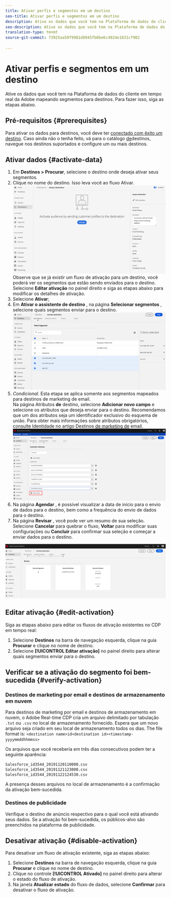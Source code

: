 ```yaml
---
title: Ativar perfis e segmentos em um destino
seo-title: Ativar perfis e segmentos em um destino
description: Ative os dados que você tem na Plataforma de dados do cliente em tempo real da Adobe mapeando segmentos para destinos. Para fazer isso, siga as etapas abaixo.
seo-description: Ative os dados que você tem na Plataforma de dados do cliente em tempo real da Adobe mapeando segmentos para destinos. Para fazer isso, siga as etapas abaixo.
translation-type: tm+mt
source-git-commit: 73925aa59f9981d8945fb0be6c4924e1831cf902

---
```



# Ativar perfis e segmentos em um destino

Ative os dados que você tem na Plataforma de dados do cliente em tempo real da Adobe mapeando segmentos para destinos. Para fazer isso, siga as etapas abaixo.

## Pré-requisitos {#prerequisites}

Para ativar os dados para destinos, você deve ter [conectado com êxito um destino](/help/rtcdp/destinations/assets/connect-destination.png). Caso ainda não o tenha feito, vá para o catálogo [de](/help/rtcdp/destinations/destinations-catalog.md)destinos, navegue nos destinos suportados e configure um ou mais destinos.

## Ativar dados {#activate-data}

1. Em **Destinos > Procurar**, selecione o destino onde deseja ativar seus segmentos.
2. Clique no nome do destino. Isso leva você ao fluxo Ativar.
   ![ativar-fluxo](/help/rtcdp/destinations/assets/activate-flow.png)Observe que se já existir um fluxo de ativação para um destino, você poderá ver os segmentos que estão sendo enviados para o destino. Selecione **Editar ativação** no painel direito e siga as etapas abaixo para modificar os detalhes de ativação.
3. Selecione **Ativar**;
4. Em **Ativar o assistente de destino** , na página **Selecionar segmentos** , selecione quais segmentos enviar para o destino.
   ![segmentos para destino](/help/rtcdp/destinations/assets/select-segments.png)
5. *Condicional*. Esta etapa se aplica somente aos segmentos mapeados para destinos de marketing de email. <br> Na página Atributos **de** destino, selecione **Adicionar novo campo** e selecione os atributos que deseja enviar para o destino.
Recomendamos que um dos atributos seja um identificador [](/help/rtcdp/destinations/email-marketing-destinations.md#identity) exclusivo do esquema de união. Para obter mais informações sobre atributos obrigatórios, consulte Identidade no artigo Destinos [de marketing de](/help/rtcdp/destinations/email-marketing-destinations.md#identity) email.
   ![atributos de destino](/help/rtcdp/destinations/assets/destination-attributes.png)
6. Na página **Agendar** , é possível visualizar a data de início para o envio de dados para o destino, bem como a frequência do envio de dados para o destino.
7. Na página **Revisar** , você pode ver um resumo de sua seleção. Selecione **Cancelar** para quebrar o fluxo, **Voltar** para modificar suas configurações ou **Concluir** para confirmar sua seleção e começar a enviar dados para o destino.

![confirmação de seleção](/help/rtcdp/destinations/assets/confirm-selection.png)

## Editar ativação {#edit-activation}

Siga as etapas abaixo para editar os fluxos de ativação existentes no CDP em tempo real:

1. Selecione **Destinos** na barra de navegação esquerda, clique na guia **Procurar** e clique no nome de destino.
2. Selecione **[!UICONTROL Editar ativação]** no painel direito para alterar quais segmentos enviar para o destino.

## Verificar se a ativação do segmento foi bem-sucedida {#verify-activation}

### Destinos de marketing por email e destinos de armazenamento em nuvem

Para destinos de marketing por email e destinos de armazenamento em nuvem, o Adobe Real-time CDP cria um arquivo delimitado por tabulação `.txt` ou `.csv` no local de armazenamento fornecido. Espera que um novo arquivo seja criado em seu local de armazenamento todos os dias. The file format is:
`<destination name>id<destination id><timestamp-yyyymmddhhmmss>`

Os arquivos que você receberia em três dias consecutivos podem ter a seguinte aparência:

```
Salesforce_id3544_20191120110000.csv
Salesforce_id3544_20191121123000.csv
Salesforce_id3544_20191122124530.csv
```

A presença desses arquivos no local de armazenamento é a confirmação da ativação bem-sucedida.

### Destinos de publicidade

Verifique o destino de anúncio respectivo para o qual você está ativando seus dados. Se a ativação foi bem-sucedida, os públicos-alvo são preenchidos na plataforma de publicidade.

## Desativar ativação {#disable-activation}

Para desativar um fluxo de ativação existente, siga as etapas abaixo:

1. Selecione **Destinos** na barra de navegação esquerda, clique na guia **Procurar** e clique no nome de destino.
2. Clique no controle **[!UICONTROL Ativado]** no painel direito para alterar o estado do fluxo de ativação.
3. Na janela **Atualizar estado** do fluxo de dados, selecione **Confirmar** para desativar o fluxo de ativação.

